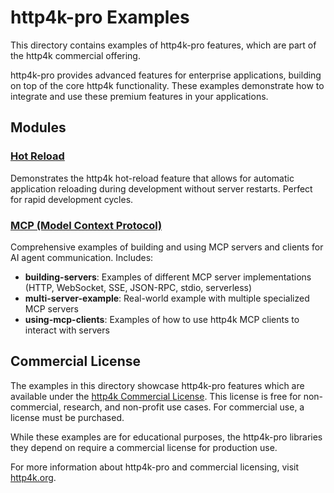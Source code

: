 # http4k-pro Examples

This directory contains examples of http4k-pro features, which are part of the http4k commercial offering.

http4k-pro provides advanced features for enterprise applications, building on top of the core http4k functionality. These examples demonstrate how to integrate and use these premium features in your applications.

## Modules

### [Hot Reload](./hot-reload)
Demonstrates the http4k hot-reload feature that allows for automatic application reloading during development without server restarts. Perfect for rapid development cycles.

### [MCP (Model Context Protocol)](./mcp)
Comprehensive examples of building and using MCP servers and clients for AI agent communication. Includes:
- **building-servers**: Examples of different MCP server implementations (HTTP, WebSocket, SSE, JSON-RPC, stdio, serverless)
- **multi-server-example**: Real-world example with multiple specialized MCP servers
- **using-mcp-clients**: Examples of how to use http4k MCP clients to interact with servers

## Commercial License

The examples in this directory showcase http4k-pro features which are available under the [http4k Commercial License](https://www.http4k.org/commercial-license/). This license is free for non-commercial, research, and non-profit use cases. For commercial use, a license must be purchased.

While these examples are for educational purposes, the http4k-pro libraries they depend on require a commercial license for production use.

For more information about http4k-pro and commercial licensing, visit [http4k.org](https://www.http4k.org).
